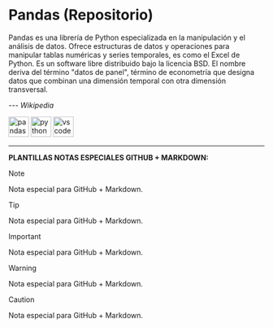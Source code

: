 # Pandas (Repositorio)

Pandas es una librería de Python especializada en la manipulación y el análisis de datos. Ofrece estructuras de datos y operaciones para manipular tablas numéricas y series temporales, es como el Excel de Python. Es un software libre distribuido bajo la licencia BSD.​ El nombre deriva del término "datos de panel", término de econometría que designa datos que combinan una dimensión temporal con otra dimensión transversal.

*--- Wikipedia*

<img media="(prefers-color-scheme: dark)" src="https://upload.wikimedia.org/wikipedia/commons/e/ed/Pandas_logo.svg" alt="pandas" srcset="https://pandas.pydata.org/static/img/pandas_white.svg" height="40"/> <img src="https://upload.wikimedia.org/wikipedia/commons/c/c3/Python-logo-notext.svg" alt="python" width="40" height="40"/>
<img src="https://code.visualstudio.com/assets/images/code-stable.png" alt="vscode" width="40" height="40"/>

---

**PLANTILLAS NOTAS ESPECIALES GITHUB + MARKDOWN:**

> [!NOTE]
> Nota especial para GitHub + Markdown.

> [!TIP]
> Nota especial para GitHub + Markdown.

> [!IMPORTANT]
> Nota especial para GitHub + Markdown.

> [!WARNING]
> Nota especial para GitHub + Markdown.

> [!CAUTION]
> Nota especial para GitHub + Markdown.
